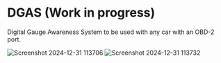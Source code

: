 # DGAS (Work in progress)
Digital Gauge Awareness System to be used with any car with an OBD-2 port. 



![Screenshot 2024-12-31 113706](https://github.com/user-attachments/assets/e3c12cfc-fe84-48d5-9926-e64a3424e368)
![Screenshot 2024-12-31 113732](https://github.com/user-attachments/assets/f07ccb3c-7e23-4954-b1ca-5214bbd6af3b)
